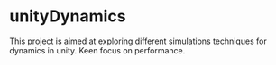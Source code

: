 # unityDynamics
This project is aimed at exploring different simulations techniques for dynamics in unity. Keen focus on performance.

